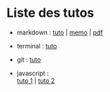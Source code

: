 
# Liste des tutos


* markdown :  [tuto](https://openclassrooms.com/fr/courses/1304236-redigez-en-markdown) |
              [memo](https://github.com/eminet666/tuto_perso/blob/master/0_markdown/README.md) |
              [pdf](https://github.com/eminet666/tuto_perso/blob/master/0_markdown/memento.pdf)

* terminal :  [tuto](https://openclassrooms.com/fr/courses/2342361-gerez-votre-code-avec-git-et-github?status=published)

* git :  [tuto](https://openclassrooms.com/fr/courses/2342361-gerez-votre-code-avec-git-et-github?status=published)

* javascript :  
[tuto 1](https://openclassrooms.com/fr/courses/2984401-apprenez-a-coder-avec-javascript/2984411-introduction-a-la-programmation) |
[tuto 2](https://openclassrooms.com/fr/courses/6175841-apprenez-a-programmer-avec-javascript)
